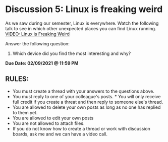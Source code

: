 # Discussion 5: Linux is freaking weird 
As we saw during our semester, Linux is everywhere. Watch the following talk to see in which other unexpected places you can find Linux running.
[VIDEO: Linux is Freaking Weird](https://www.youtube.com/watch?v=xPbAXKMCDkY)<br>

Answer the following question:
1. Which device did you find the most interesting and why?

**Due Date: 02/09/2021 @ 11:59 PM**

## RULES:

* You must create a thread with your answers to the questions above.
* You must reply to one of your colleague's posts. * You will only receive full credit if you create a threat and then reply to someone else's thread.
* You are allowed to delete your own posts as long as no one has replied to them yet.
* You are allowed to edit your own posts
* You are not allowed to attach files.
* If you do not know how to create a thread or work with discussion boards, ask me and we can have a video call.
